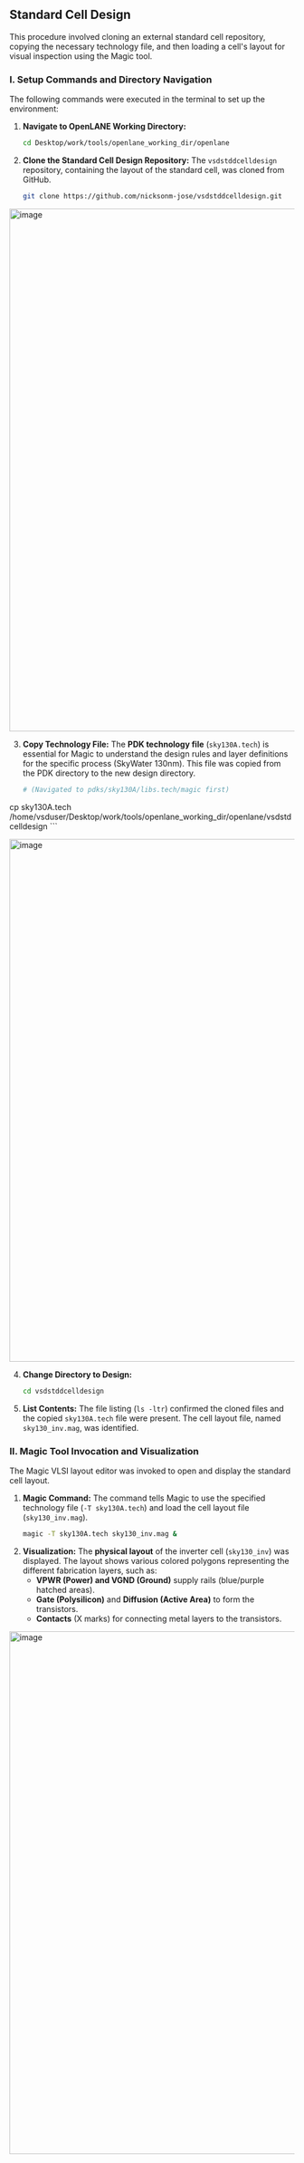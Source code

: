 

## Standard Cell Design

This procedure involved cloning an external standard cell repository, copying the necessary technology file, and then loading a cell's layout for visual inspection using the Magic tool.

### I. Setup Commands and Directory Navigation

The following commands were executed in the terminal to set up the environment:

1.  **Navigate to OpenLANE Working Directory:**

    ```bash
    cd Desktop/work/tools/openlane_working_dir/openlane
    ```

2.  **Clone the Standard Cell Design Repository:**
    The `vsdstddcelldesign` repository, containing the layout of the standard cell, was cloned from GitHub.

    ```bash
    git clone https://github.com/nicksonm-jose/vsdstddcelldesign.git
    ```
    
<img width="1920" height="923" alt="image" src="https://github.com/user-attachments/assets/8e375f48-9d42-4358-b593-0de51aa52ec4" />


3.  **Copy Technology File:**
    The **PDK technology file** (`sky130A.tech`) is essential for Magic to understand the design rules and layer definitions for the specific process (SkyWater 130nm). This file was copied from the PDK directory to the new design directory.

    ```bash
    # (Navigated to pdks/sky130A/libs.tech/magic first)
   cp sky130A.tech /home/vsduser/Desktop/work/tools/openlane_working_dir/openlane/vsdstdcelldesign
    ```

<img width="1920" height="923" alt="image" src="https://github.com/user-attachments/assets/253234b8-f907-46c4-81cc-9c0e8dca8d0f" />

4.  **Change Directory to Design:**

    ```bash
    cd vsdstddcelldesign
    ```

5.  **List Contents:**
    The file listing (`ls -ltr`) confirmed the cloned files and the copied `sky130A.tech` file were present. The cell layout file, named `sky130_inv.mag`, was identified.

### II. Magic Tool Invocation and Visualization

The Magic VLSI layout editor was invoked to open and display the standard cell layout.

1.  **Magic Command:**
    The command tells Magic to use the specified technology file (`-T sky130A.tech`) and load the cell layout file (`sky130_inv.mag`).
    ```bash
    magic -T sky130A.tech sky130_inv.mag &
    ```
2.  **Visualization:**
    The **physical layout** of the inverter cell (`sky130_inv`) was displayed. The layout shows various colored polygons representing the different fabrication layers, such as:
      * **$\text{V}{\text{PWR}}$ (Power) and $\text{V}{\text{GND}}$ (Ground)** supply rails (blue/purple hatched areas).
      * **Gate (Polysilicon)** and **Diffusion (Active Area)** to form the transistors.
      * **Contacts** ($\text{X}$ marks) for connecting metal layers to the transistors.

<img width="1920" height="923" alt="image" src="https://github.com/user-attachments/assets/5cd84c90-c6a4-4491-9748-f87e9bf9ab88" />

